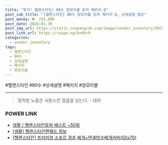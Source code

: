 ```yaml
--- 
title: "특가! 헬렌스타인/ 80수 양모이불 토퍼 패키지 Q" 
post_sub_title: "[헬렌스타인] 80수 양모이불 토퍼 패키지 Q, 상세설명 참조" 
post_money: ₩. 235,000 
post_date: 2020.01.30 
post_img_url: https://static.coupangcdn.com/image/vendor_inventory/5972/3bcfd91bd497cea54b95bccd9281b7a41426bc4a8cb89028bbd9e7273636.jpg 
post_link_url: https://coupa.ng/bnHVv9 
categories: 
  - vendor_inventory 
tags: 
  - 헬렌스타인 
  - 80수 
  - 상세설명 
  - 패키지 
  - 양모이불 
--- 
```

  #헬렌스타인 #80수 #상세설명 #패키지 #양모이불 
<hr> 

> 정직한 노동은 사랑스런 얼굴을 낳는다. - 대커 


### POWER LINK

* <a href="https://blog.naver.com/santokki14/221789699624" target="_blank">생활 / 헬렌스타인토퍼 베스트 ~50위</a>
* <a href="https://blog.naver.com/sakai111/221768529554" target="_blank"> [생활] 헬렌스타인면패드 정보 </a>
* <a href="https://blog.naver.com/santokki14/221787845817" target="_blank">[헬렌스타인] 프리미엄 소포르 경추 베개+텐셀방수베개커버(50x70)</a>
